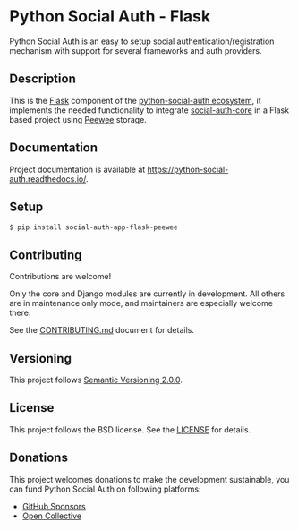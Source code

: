 # Python Social Auth - Flask

Python Social Auth is an easy to setup social authentication/registration
mechanism with support for several frameworks and auth providers.

## Description

This is the [Flask](http://flask.pocoo.org/) component of the
[python-social-auth ecosystem](https://github.com/python-social-auth/social-core),
it implements the needed functionality to integrate
[social-auth-core](https://github.com/python-social-auth/social-core)
in a Flask based project using [Peewee](http://docs.peewee-orm.com/) storage.

## Documentation

Project documentation is available at https://python-social-auth.readthedocs.io/.

## Setup

```shell
$ pip install social-auth-app-flask-peewee
```

## Contributing

Contributions are welcome!

Only the core and Django modules are currently in development. All others are in maintenance only mode, and maintainers are especially welcome there.

See the [CONTRIBUTING.md](https://github.com/python-social-auth/.github/blob/main/CONTRIBUTING.md) document for details.

## Versioning

This project follows [Semantic Versioning 2.0.0](https://semver.org/spec/v2.0.0.html).

## License

This project follows the BSD license. See the [LICENSE](LICENSE) for details.

## Donations

This project welcomes donations to make the development sustainable, you can fund Python Social Auth on following platforms:

- [GitHub Sponsors](https://github.com/sponsors/python-social-auth/)
- [Open Collective](https://opencollective.com/python-social-auth)
